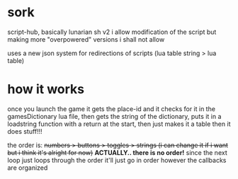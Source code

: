 # sork
script-hub, basically lunarian sh v2
i allow modification of the script but making more "overpowered" versions i shall not allow

uses a new json system for redirections of scripts
(lua table string > lua table)

# how it works
once you launch the game it gets the place-id and it checks for it in the gamesDictionary lua file, then gets the string of the dictionary, puts it in a loadstring 
function with a return at the start, then just makes it a table then it does stuff!!!

the order is:
~~numbers > buttons > toggles > strings (i can change it if i want but i think it's alright for now)~~
**ACTUALLY.. there is no order!** since the next loop just loops through the order it'll just go in order however the callbacks are organized
